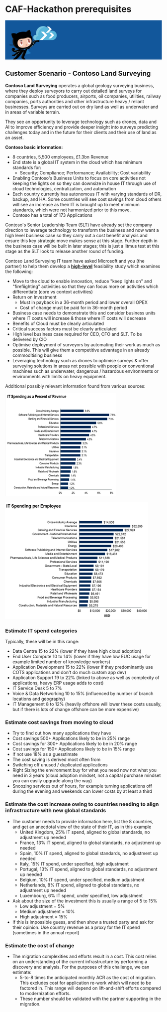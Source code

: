 # CAF-Hackathon prerequisites

![CAF Hackathon](./media/caf-hackathon-header.png)

## Customer Scenario - Contoso Land Surveying

**Contoso Land Surveying** operates a global geology surveying business, where they deploy surveyors to carry out detailed land surveys for companies such as food producers, airports, oil companies, utilities, railway companies, ports authorities and other infrastructure heavy / reliant businesses. Surveys are carried out on dry land as well as underwater and in areas of variable terrain.

They see an opportunity to leverage technology such as drones, data and AI to improve efficiency and provide deeper insight into surveys predicting challenges today and in the future for their clients and their use of land as an asset.

**Contoso basic information:**

- 8 countries, 5,500 employees, £1.3bn Revenue
- End state is a global IT system in the cloud which has minimum standards for:
  - Security; Compliance; Performance; Availability; Cost variability
- Enabling Contoso's Business Units to focus on core activities not keeping the lights on so they can downsize in house IT through use of cloud technologies, centralization, and automation
- Each country currently has autonomous IT with varying standards of DR, backup, and HA. Some countries will see cost savings from cloud others will see an increase as their IT is brought up to meet minimum standards, which were not harmonized prior to this move.
- Contoso has a total of 173 Applications

Contoso's Senior Leadership Team (SLT) have already set the company direction to leverage technology to transform the business and now want a high level business case so they carry out a cost benefit analysis and ensure this key strategic move makes sense at this stage. Further depth in the business case will be built in later stages; this is just a litmus test at this stage as the SLT look to release another round of funding.  

Contoso Land Surveying IT team have asked Microsoft and you (the partner) to help them develop a **<u>high-level</u>** feasibility study which examines the following:

- Move to the cloud to enable innovation, reduce "keep lights on" and "firefiighting" activiities so that they can focus more on activities which differentiate (core vs context activities)
- Return on Investment
  - Must in payback in a 36-month period and lower overall OPEX
  - Cost of change must be paid for in 36-month period
- Business case needs to demonstrate this and consider business units where IT costs will increase & those where IT costs will decrease
- Benefits of Cloud must be clearly articulated
- Critical success factors must be clearly articulated
- High level business case required for CEO, CFO and SLT. To be delivered by CIO
- Optimise deployment of surveyors by automating their work as much as possible. This will give them a competitive advantage in an already commoditising business
- Leveraging technology such as drones to optimise surveys & offer surveying solutions in areas not possible with people or conventional machines such as underwater, dangerous / hazardous environments or environments with limits on heavy equipment.

Additional possibly relevant information found from various sources:

![IT spending as a percent of revenue](media/IT-spending-as-percent-of-revenue.png)

![IT spending per employee](media/IT-spending-per-employee.png)

### Estimate IT spend categories

Typically, these will be in this range:

- Data Centre 15 to 22% (lower if they have high cloud adoption)
- End User Compute 10 to 14% (lower if they have low EUC usage for example limited number of knowledge workers)
- Application Development 15 to 22% (lower if they predominantly use COTS applications and don't do much custom app dev)
- Application Support 19 to 22% (linked to above as well as complexity of applications, heavy ERP usage adds to cost)
- IT Service Desk 5 to 7%
- Voice & Data Networking 10 to 15% (influenced by number of branch locations and geography)
- IT Management 8 to 12% (heavily offshore will lower these costs usually, but if there is lots of change offshore can be more expensive)

### Estimate cost savings from moving to cloud

- Try to find out how many applications they have
- Cost savings 500+ Applications likely to be in 25% range
- Cost savings for 300+ Applications likely to be in 20% range
- Cost savings for 150+ Applications likely to be in 15% range
- If not use 18% as a guesstimate
- The cost saving is derived most often from
- Switching off unused / duplicated applications
- Right Sizing the environment buy for what you need now not what you need in 3 years (cloud adoption mindset, not a capital purchase mindset you can easily upgrade along the way)
- Snoozing services out of hours, for example turning applications off during the evening and weekends can lower costs by at least a third

### Estimate the cost increase owing to countries needing to align infrastructure with new global standards

- The customer needs to provide information here, list the 8 countries, and get an anecdotal view of the state of their IT, as in this example
  - United Kingdom, 25% IT spend, aligned to global standards, no adjustment up needed
  - France, 13% IT spend, aligned to global standards, no adjustment up needed
  - Spain, 10% IT spend, aligned to global standards, no adjustment up needed
  - Italy, 15% IT spend, under specified, high adjustment
  - Portugal, 13% IT spend, aligned to global standards, no adjustment up needed
  - Belgium, 10% IT spend, under specified, medium adjustment
  - Netherlands, 8% IT spend, aligned to global standards, no adjustment up needed
  - Luxembourg, 6% IT spend, under specified, low adjustment
- Ask about the size of the investment this is usually a range of 5 to 15%
  - Low adjustment = 5%
  - Medium adjustment = 10%
  - High adjustment = 15%
- If this is impossible guess, and then show a trusted party and ask for their opinion. Use country revenue as a proxy for the IT spend (sometimes in the annual report)

### Estimate the cost of change

- The migration complexities and efforts result in a cost.  This cost relies on an understanding of the current infrastructure by performing a discovery and analysis. For the purposes of this challenge, we can estimate:
  - 5-to-8 times the anticipated monthly ACR as the cost of migration.  This excludes cost for application re-work which will need to be factored in. This range will depend on lift-and-shift efforts compared to modernization efforts.
  - These number should be validated with the partner supporting in the migration.
